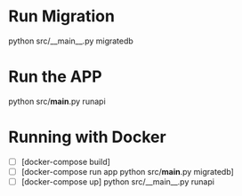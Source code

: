 # Run Migration

python src/\_\_main\_\_.py migratedb

# Run the APP

python src/__main__.py runapi

# Running with Docker

- [ ] [docker-compose build]
- [ ] [docker-compose run app python src/__main__.py migratedb]
- [ ] [docker-compose up]
python src/\_\_main\_\_.py runapi
